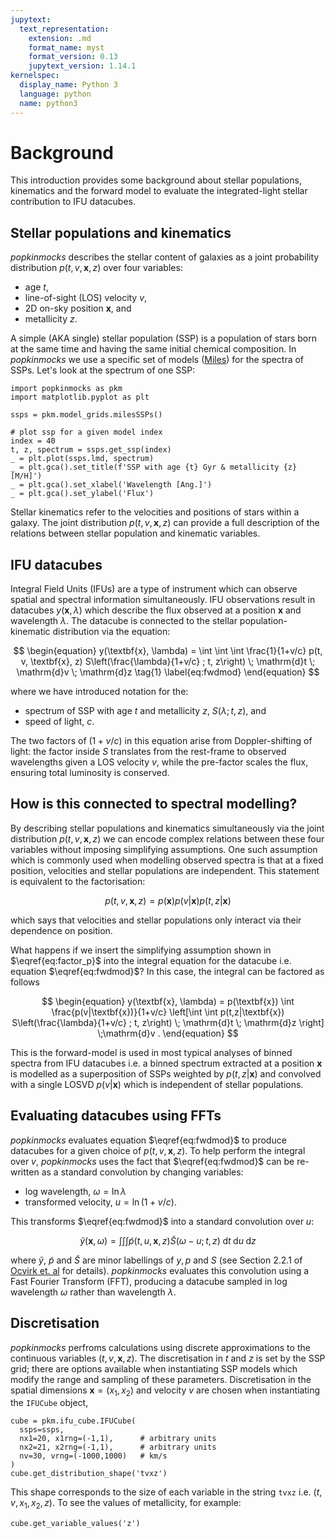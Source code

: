 ```yaml
---
jupytext:
  text_representation:
    extension: .md
    format_name: myst
    format_version: 0.13
    jupytext_version: 1.14.1
kernelspec:
  display_name: Python 3
  language: python
  name: python3
---
```


# Background

This introduction provides some background about stellar populations, kinematics and the forward model to evaluate the integrated-light stellar contribution to IFU datacubes.

## Stellar populations and kinematics

_popkinmocks_ describes the stellar content of galaxies as a joint probability distribution $p(t, v, \textbf{x}, z)$ over four variables:

* age $t$,
* line-of-sight (LOS) velocity $v$,
* 2D on-sky position $\mathbf{x}$, and
* metallicity $z$.

A simple (AKA single) stellar population (SSP) is a population of stars born at the same time and having the same initial chemical composition. In _popkinmocks_ we use a specific set of models ([Miles](http://miles.iac.es/pages/ssp-models.php)) for the spectra of SSPs. Let's look at the spectrum of one SSP:

```{code-cell}
import popkinmocks as pkm
import matplotlib.pyplot as plt

ssps = pkm.model_grids.milesSSPs()

# plot ssp for a given model index
index = 40
t, z, spectrum = ssps.get_ssp(index)
_ = plt.plot(ssps.lmd, spectrum)
_ = plt.gca().set_title(f'SSP with age {t} Gyr & metallicity {z} [M/H]')
_ = plt.gca().set_xlabel('Wavelength [Ang.]')
_ = plt.gca().set_ylabel('Flux')
```

Stellar kinematics refer to the velocities and positions of stars within a galaxy. The joint distribution $p(t, v, \textbf{x}, z)$ can provide a full description of the relations between stellar population and kinematic variables.

## IFU datacubes

Integral Field Units (IFUs) are a type of instrument which can observe spatial and spectral information simultaneously. IFU observations result in datacubes $y(\textbf{x}, \lambda)$ which describe the flux observed at a position $\textbf{x}$ and wavelength $\lambda$. The datacube is connected to the stellar population-kinematic distribution via the equation:

$$
\begin{equation}
  y(\textbf{x}, \lambda) = \int \int \int 
    \frac{1}{1+v/c} p(t, v, \textbf{x}, z) S\left(\frac{\lambda}{1+v/c} ; t, z\right) 
    \; \mathrm{d}t \; \mathrm{d}v \; \mathrm{d}z
  \tag{1}
  \label{eq:fwdmod}
\end{equation}
$$

where we have introduced notation for the:

* spectrum of SSP with age $t$ and metallicity $z$, $S(\lambda ; t, z)$, and
* speed of light, $c$.

The two factors of $(1+v/c)$ in this equation arise from Doppler-shifting of light: the factor inside $S$ translates from the rest-frame to observed wavelengths given a LOS velocity $v$, while the pre-factor scales the flux, ensuring total luminosity is conserved.

## How is this connected to spectral modelling?

By describing stellar populations and kinematics simultaneously via the joint distribution $p(t, v, \textbf{x}, z)$ we can encode complex relations between these four variables without imposing simplifying assumptions. One such assumption which is commonly used when modelling observed spectra is that at a fixed position, velocities and stellar populations are independent. This statement is equivalent to the factorisation:

$$
p(t, v, \textbf{x}, z) = p(\textbf{x}) p(v|\textbf{x}) p(t,z|\textbf{x})
\tag{2}
\label{eq:factor_p}
$$

which says that velocities and stellar populations only interact via their dependence on position.

What happens if we insert the simplifying assumption shown in $\eqref{eq:factor_p}$ into the integral equation for the datacube i.e. equation $\eqref{eq:fwdmod}$? In this case, the integral can be factored as follows

$$
\begin{equation}
  y(\textbf{x}, \lambda) = p(\textbf{x}) \int \frac{p(v|\textbf{x})}{1+v/c}
  \left[\int \int 
  p(t,z|\textbf{x}) S\left(\frac{\lambda}{1+v/c} ; t, z\right) 
  \; \mathrm{d}t \; \mathrm{d}z \right]
  \;\mathrm{d}v .   
\end{equation}
$$

This is the forward-model is used in most typical analyses of binned spectra from IFU datacubes i.e. a binned spectrum extracted at a position $\textbf{x}$ is modelled as a superposition of SSPs weighted by $p(t,z|\textbf{x})$ and convolved with a single LOSVD $p(v|\textbf{x})$ which is independent of stellar populations.

## Evaluating datacubes using FFTs

_popkinmocks_ evaluates equation $\eqref{eq:fwdmod}$ to produce datacubes for a given choice of $p(t, v, \textbf{x}, z)$. To help perform the integral over $v$, _popkinmocks_ uses the fact that $\eqref{eq:fwdmod}$ can be re-written as a standard convolution by changing variables:

* log wavelength, $\omega = \ln \lambda$
* transformed velocity, $u = \ln(1 + v/c)$.

This transforms $\eqref{eq:fwdmod}$ into a standard convolution over $u$:

$$
\begin{equation}
  \tilde{y}(\textbf{x}, \omega) = \int \int \int 
    \tilde{p}(t, u, \textbf{x}, z) \tilde{S}\left(\omega - u; t, z\right) 
    \; \mathrm{d}t \; \mathrm{d}u \; \mathrm{d}z
  \label{eq:fwdmod_transformed}
\end{equation}
$$

where $\tilde{y}$, $\tilde{p}$ and $\tilde{S}$ are minor labellings of $y, p$ and $S$ (see Section 2.2.1 of [Ocvirk et. al](https://ui.adsabs.harvard.edu/abs/2006MNRAS.365...74O/abstract) for details). _popkinmocks_ evaluates this convolution using a Fast Fourier Transform (FFT), producing a datacube sampled in log wavelength $\omega$ rather than wavelength $\lambda$.

## Discretisation

_popkinmocks_ perfroms calculations using discrete approximations to the continuous variables $(t, v, \textbf{x}, z)$. The discretisation in $t$ and $z$ is set by the SSP grid; there are options available when instantiating SSP models which modify the range and sampling of these parameters. Discretisation in the spatial dimensions $\textbf{x}=(x_1, x_2)$ and velocity $v$ are chosen when instantiating the `IFUCube` object,

```{code-cell}
cube = pkm.ifu_cube.IFUCube(
  ssps=ssps, 
  nx1=20, x1rng=(-1,1),      # arbitrary units
  nx2=21, x2rng=(-1,1),      # arbitrary units
  nv=30, vrng=(-1000,1000)   # km/s
)
cube.get_distribution_shape('tvxz')
```

This shape corresponds to the size of each variable in the string `tvxz` i.e. $(t, v, x_1, x_2, z)$. To see the values of metallicity, for example:

```{code-cell}
cube.get_variable_values('z')
```